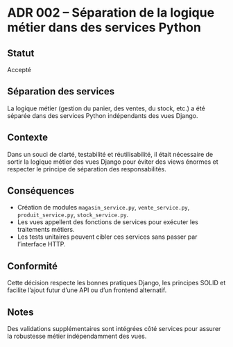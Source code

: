 # ADR 002 – Séparation de la logique métier dans des services Python

## Statut  
Accepté

## Séparation des services
La logique métier (gestion du panier, des ventes, du stock, etc.) a été séparée dans des services Python indépendants des vues Django.

## Contexte  
Dans un souci de clarté, testabilité et réutilisabilité, il était nécessaire de sortir la logique métier des vues Django pour éviter des views énormes et respecter le principe de séparation des responsabilités.

## Conséquences  
- Création de modules `magasin_service.py`, `vente_service.py`, `produit_service.py`, `stock_service.py`.
- Les vues appellent des fonctions de services pour exécuter les traitements métiers.
- Les tests unitaires peuvent cibler ces services sans passer par l’interface HTTP.

## Conformité  
Cette décision respecte les bonnes pratiques Django, les principes SOLID et facilite l’ajout futur d’une API ou d’un frontend alternatif.

## Notes  
Des validations supplémentaires sont intégrées côté services pour assurer la robustesse métier indépendamment des vues.
